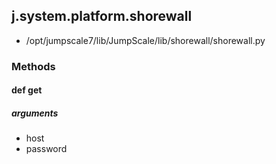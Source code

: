 <!-- toc -->
## j.system.platform.shorewall

- /opt/jumpscale7/lib/JumpScale/lib/shorewall/shorewall.py

### Methods

#### def get 

##### arguments

- host
- password

